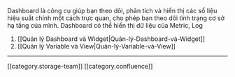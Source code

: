 Dashboard là công cụ giúp bạn theo dõi, phân tích và hiển thị các số liệu hiệu suất chính một cách trực quan, cho phép bạn theo dõi tình trạng cơ sở hạ tầng của mình. Dashboard có thể hiển thị dữ liệu của Metric, Log


1. [[Quản lý Dashboard và Widget|Quản-lý-Dashboard-và-Widget]]
1. [[Quản lý Variable và View|Quản-lý-Variable-và-View]]













*****

[[category.storage-team]] 
[[category.confluence]] 
